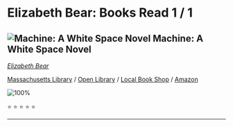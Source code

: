 # Elizabeth Bear:  Books Read 1 / 1

## ![Machine: A White Space Novel](https://covers.openlibrary.org/b/isbn/9781534403017-S.jpg) Machine: A White Space Novel
*[Elizabeth Bear](../ElizabethBear)*

[Massachusetts Library](https://library.minlib.net/search/i=9781534403017) / [Open Library](http://openlibrary.org/isbn/9781534403017) / [Local Book Shop](https://bookshop.org/books/machine:-a-white-space-novel/9781534403017) / [Amazon](https://smile.amazon.com/dp/1534403019)

![100%](https://progress-bar.dev/100) 

:star: :star: :star: :star: :star:

---
